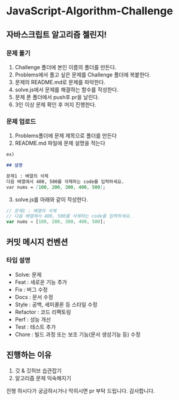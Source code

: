 # JavaScript-Algorithm-Challenge

## 자바스크립트 알고리즘 첼린지!

### 문제 풀기

1. Challenge 폴더에 본인 이름의 폴더를 만든다.
2. Problems에서 풀고 싶은 문제를 Challenge 폴더에 복붙한다.
3. 문제의 README.md로 문제를 파악한다.
4. solve.js에서 문제를 해결하는 함수를 작성한다.
5. 문제 푼 폴더에서 push후 pr을 날린다.
6. 3인 이상 문제 확인 후 머지 진행한다.

### 문제 업로드

1. Problems폴더에 문제 제목으로 폴더를 만든다
2. README.md 파일에 문제 설명을 적는다

```md
ex)

## 설명

문제1 : 배열의 삭제
다음 배열에서 400, 500를 삭제하는 code를 입력하세요.
var nums = [100, 200, 300, 400, 500];
```

3. solve.js를 아래와 같이 작성한다.

```js
// 문제1 : 배열의 삭제
// 다음 배열에서 400, 500를 삭제하는 code를 입력하세요.
var nums = [100, 200, 300, 400, 500];
```

## 커밋 메시지 컨벤션

### 타입	설명
* Solve: 문제 
* Feat : 새로운 기능 추가
* Fix : 버그 수정
* Docs : 문서 수정
* Style : 공백, 세미콜론 등 스타일 수정
* Refactor : 코드 리팩토링
* Perf : 성능 개선
* Test : 테스트 추가
* Chore : 빌드 과정 또는 보조 기능(문서 생성기능 등) 수정

## 진행하는 이유
1. 깃 & 깃허브 습관잡기
2. 알고리즘 문제 익숙해지기

진행 하시다가 궁금하시거나 막히시면 pr 부탁 드립니다. 감사합니다.
